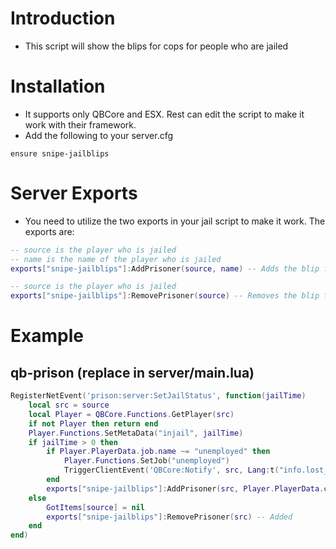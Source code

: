# Introduction

- This script will show the blips for cops for people who are jailed

# Installation

- It supports only QBCore and ESX. Rest can edit the script to make it work with their framework.
- Add the following to your server.cfg

```
ensure snipe-jailblips
```

# Server Exports
- You need to utilize the two exports in your jail script to make it work. The exports are:

```lua
-- source is the player who is jailed
-- name is the name of the player who is jailed
exports["snipe-jailblips"]:AddPrisoner(source, name) -- Adds the blip for the player who is jailed
```

```lua
-- source is the player who is jailed
exports["snipe-jailblips"]:RemovePrisoner(source) -- Removes the blip for the player who is jailed
```

# Example

## qb-prison (replace in server/main.lua)

```lua
RegisterNetEvent('prison:server:SetJailStatus', function(jailTime)
    local src = source
    local Player = QBCore.Functions.GetPlayer(src)
    if not Player then return end
    Player.Functions.SetMetaData("injail", jailTime)
    if jailTime > 0 then
        if Player.PlayerData.job.name ~= "unemployed" then
            Player.Functions.SetJob("unemployed")
            TriggerClientEvent('QBCore:Notify', src, Lang:t("info.lost_job"))
        end
        exports["snipe-jailblips"]:AddPrisoner(src, Player.PlayerData.charinfo.firstname .. ' ' .. Player.PlayerData.charinfo.lastname) -- Added
    else
        GotItems[source] = nil
        exports["snipe-jailblips"]:RemovePrisoner(src) -- Added
    end
end)

```